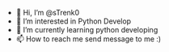 - 👋 Hi, I’m @sTrenk0
- 👀 I’m interested in Python Develop
- 🌱 I’m currently learning python developing
- 📫 How to reach me send message to me :)

<!---
sTrenk0/sTrenk0 is a ✨ special ✨ repository because its `README.md` (this file) appears on your GitHub profile.
You can click the Preview link to take a look at your changes.
--->
